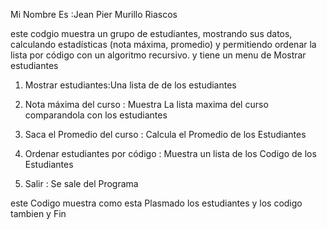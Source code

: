 Mi Nombre Es :Jean Pier Murillo Riascos

este codgio muestra un grupo de estudiantes, mostrando sus datos, calculando estadísticas (nota máxima, promedio) y permitiendo ordenar la lista por código con un algoritmo recursivo. y tiene un menu de Mostrar estudiantes

1. Mostrar estudiantes:Una lista de de los estudiantes
   
2. Nota máxima del curso : Muestra La lista maxima del curso comparandola con los estudiantes

3. Saca el Promedio del curso : Calcula el Promedio de los Estudiantes

4. Ordenar estudiantes por código : Muestra un lista de los Codigo de los Estudiantes

5. Salir : Se sale del Programa

este Codigo muestra como esta Plasmado los estudiantes y los codigo tambien y Fin

